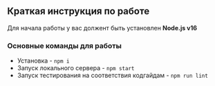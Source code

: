 ## Краткая инструкция по работе
Для начала работы у вас должент быть установлен **Node.js v16** 

### Основные команды для работы
- Установка - `npm i`
- Запуск локального сервера - `npm start`
- Запуск тестирования на соответствия кодгайдам - `npm run lint`

### 


